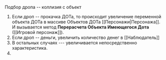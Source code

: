 Подбор дропа -- коллизия с объект 



1. Если дроп -- прокачка ДОТа, то происходит увеличение переменной объекта ДОТа в массиве Объектов ДОТа [[Персонажи|Персонажа]]. И вызывается метод **Перерасчета Объекта Имеющегося Дота** ([[Игровой персонаж]]).
2. Если дроп -- деньги, увеличить количество денег в [[Наблюдатель]]
3. В остальных случаях --- увеличивается непосредственно характеристика.
4. 
